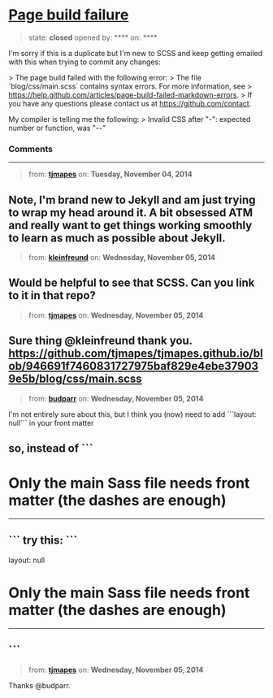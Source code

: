 # [Page build failure](https://github.com/jekyll/jekyll-help/issues/185)

> state: **closed** opened by: **** on: ****

I&#x27;m sorry if this is a duplicate but I&#x27;m new to SCSS and keep getting emailed with this when trying to commit any changes:

&gt; The page build failed with the following error:
&gt; The file &#x60;blog/css/main.scss&#x60; contains syntax errors. For more information, see 
&gt; https://help.github.com/articles/page-build-failed-markdown-errors.
&gt; If you have any questions please contact us at https://github.com/contact.

My compiler is telling me the following:
&gt; Invalid CSS after &quot;-&quot;: expected number or function, was &quot;--&quot;

### Comments

---
> from: [**tjmapes**](https://github.com/jekyll/jekyll-help/issues/185#issuecomment-61747526) on: **Tuesday, November 04, 2014**

Note, I&#x27;m brand new to Jekyll and am just trying to wrap my head around it.  A bit obsessed ATM and really want to get things working smoothly to learn as much as possible about Jekyll.
---
> from: [**kleinfreund**](https://github.com/jekyll/jekyll-help/issues/185#issuecomment-61781862) on: **Wednesday, November 05, 2014**

Would be helpful to see that SCSS. Can you link to it in that repo?
---
> from: [**tjmapes**](https://github.com/jekyll/jekyll-help/issues/185#issuecomment-61817650) on: **Wednesday, November 05, 2014**

Sure thing @kleinfreund thank you.
https://github.com/tjmapes/tjmapes.github.io/blob/946691f7460831727975baf829e4ebe379039e5b/blog/css/main.scss
---
> from: [**budparr**](https://github.com/jekyll/jekyll-help/issues/185#issuecomment-61818980) on: **Wednesday, November 05, 2014**

I&#x27;m not entirely sure about this, but I think you (now) need to add &#x60;&#x60;&#x60;layout: null&#x60;&#x60;&#x60; in your front matter

so, instead of 
&#x60;&#x60;&#x60;
---
# Only the main Sass file needs front matter (the dashes are enough)
---
&#x60;&#x60;&#x60;
try this:
&#x60;&#x60;&#x60;
---
layout: null
# Only the main Sass file needs front matter (the dashes are enough)
---
&#x60;&#x60;&#x60;
---
> from: [**tjmapes**](https://github.com/jekyll/jekyll-help/issues/185#issuecomment-61821189) on: **Wednesday, November 05, 2014**

Thanks @budparr.
